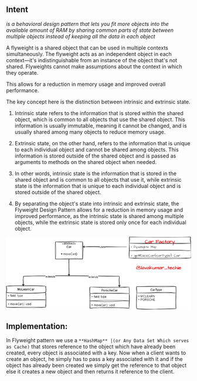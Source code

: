 Intent
------
*is a behavioral design pattern that lets you fit more objects into the available amount of RAM
by sharing common parts of state between multiple objects instead of keeping all the data in each object*


A flyweight is a shared object that can be used in multiple contexts simultaneously.
The flyweight acts as an independent object in each context—it's indistinguishable from an instance of the object that's not shared.
Flyweights cannot make assumptions about the context in which they operate.

This allows for a reduction in memory usage and improved overall performance.


The key concept here is the distinction between intrinsic and extrinsic state.
1. Intrinsic state refers to the information that is stored within the shared object, which is common to all objects that use the shared object. This information is usually immutable, meaning it cannot be changed, and is usually shared among many objects to reduce memory usage.

2. Extrinsic state, on the other hand, refers to the information that is unique to each individual object and cannot be shared among objects. This information is stored outside of the shared object and is passed as arguments to methods on the shared object when needed.

3. In other words, intrinsic state is the information that is stored in the shared object and is common to all objects that use it, while extrinsic state is the information that is unique to each individual object and is stored outside of the shared object.

4. By separating the object's state into intrinsic and extrinsic state, the Flyweight Design Pattern allows for a reduction in memory usage and improved performance, as the intrinsic state is shared among multiple objects, while the extrinsic state is stored only once for each individual object.






![img.png](flyweight.png)

Implementation:
--------------
In Flyweight pattern we use a `**HashMap** |(or Any Data Set Which serves as Cache)` that stores reference to the object which have already been created, 
every object is associated with a key. Now when a client wants to create an object, he simply has to pass a key associated with it and
if the object has already been created we simply get the reference to that object else it creates a new object and then returns it reference to the client.